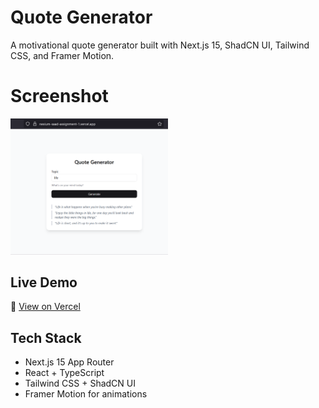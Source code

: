 # Quote Generator
A motivational quote generator built with Next.js 15, ShadCN UI, Tailwind CSS, and Framer Motion.

# Screenshot
<img src="public/screenshot.png" alt="Screenshot" width="50%">

## Live Demo
🔗 [View on Vercel](https://nexium-saad-assignment-1.vercel.app)

## Tech Stack
- Next.js 15 App Router
- React + TypeScript
- Tailwind CSS + ShadCN UI
- Framer Motion for animations
